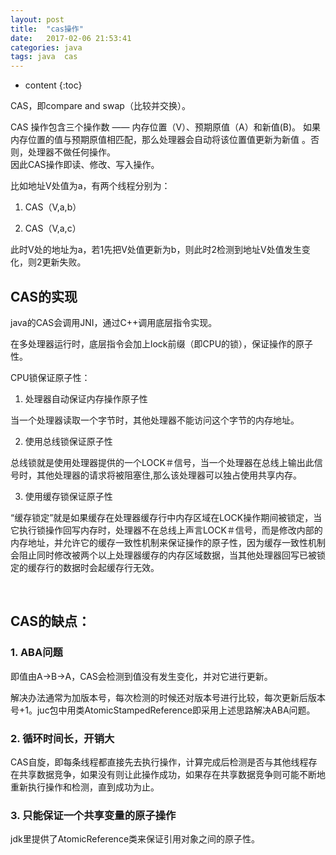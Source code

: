 ```yaml
---
layout: post
title:  "cas操作"
date:   2017-02-06 21:53:41
categories: java
tags: java  cas
---
```


* content
{:toc}

CAS，即compare and swap（比较并交换）。  

CAS 操作包含三个操作数 —— 内存位置（V）、预期原值（A）和新值(B)。   如果内存位置的值与预期原值相匹配，那么处理器会自动将该位置值更新为新值 。否则，处理器不做任何操作。  
因此CAS操作即读、​修改、写入操作。  




比如地址V处值为a，有两个线程分别为：  

1. CAS（V,a,b）

2. CAS（V,a,c）

此时V处的地址为a，若1先把V处值更新为b，则此时2检测到地址V处值发生变化，则2更新失败。  


## CAS的实现

java的CAS会调用JNI，通过C++调用底层指令实现。  

在多处理器运行时，底层指令会加上lock前缀（即CPU的锁），保证操作的原子性。​  



CPU锁保证原子性：  

1.  处理器自动保证内存操作原子性

当一个处理器读取一个字节时，其他处理器不能访问这个字节的内存地址。​

2.  使用总线锁保证原子性

总线锁就是使用处理器提供的一个LOCK＃信号，当一个处理器在总线上输出此信号时，其他处理器的请求将被阻塞住,那么该处理器可以独占使用共享内存。​

3.  使用缓存锁保证原子性​

“缓存锁定”就是如果缓存在处理器缓存行中内存区域在LOCK操作期间被锁定，当它执行锁操作回写内存时，处理器不在总线上声言LOCK＃信号，而是修改内部的内存地址，并允许它的缓存一致性机制来保证操作的原子性，因为缓存一致性机制会阻止同时修改被两个以上处理器缓存的内存区域数据，当其他处理器回写已被锁定的缓存行的数据时会起缓存行无效。

​​

## CAS的缺点：
 
### 1. ABA问题​

   即值由A->B->A，CAS会检测到值没有发生变化，并对它进行更新。

   ​解决办法通常为加版本号，每次检测的时候还对版本号进行比较，每次更新后版本号+1。juc包中用类AtomicStampedReference即采用上述思路解决ABA问题。

### 2. 循环时间长，开销大

   CAS自旋，即每条线程都直接先去执行操作，计算完成后检测是否与其他线程存在共享数据竞争，如果没有则让此操作成功，如果存在共享数据竞争则可能不断地重新执行操作和检测，直到成功为止。

### 3. 只能保证一个共享变量的原子操作

   jdk里提供了AtomicReference类来保证引用对象之间的原子性。

